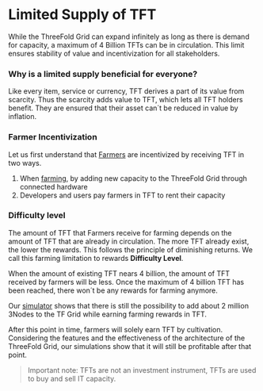 
# Limited Supply of TFT

While the ThreeFold Grid can expand infinitely as long as there is demand for capacity, a maximum of 4 Billion TFTs can be in circulation. This limit ensures stability of value and incentivization for all stakeholders.

### Why is a limited supply beneficial for everyone?

Like every item, service or currency, TFT derives a part of its value from scarcity. Thus the scarcity adds value to TFT, which lets all TFT holders benefit. They are ensured that their asset can´t be reduced in value by inflation.

### Farmer Incentivization

Let us first understand that [Farmers](farming_program.md) are incentivized by receiving TFT in two ways. 

1. When [farming](farming_program.md), by adding new capacity to the ThreeFold Grid through connected hardware
2. Developers and users pay farmers in TFT to rent their capacity

### Difficulty level

The amount of TFT that Farmers receive for farming depends on the amount of TFT that are already in circulation. The more TFT already exist, the lower the rewards. This follows the principle of diminishing returns. We call this farming limitation to rewards **Difficulty Level**.

When the amount of existing TFT nears 4 billion, the amount of TFT received by farmers will be less. Once the maximum of 4 billion TFT has been reached, there won´t be any rewards for farming anymore.

Our [simulator](simulator_configure.md) shows that there is still the possibility to add about 2 million 3Nodes to the TF Grid while earning farming rewards in TFT.

After this point in time, farmers will solely earn TFT by cultivation. Considering the features and the effectiveness of the architecture of the ThreeFold Grid, our simulations show that it will still be profitable after that point.

> Important note: TFTs are not an investment instrument, TFTs are used to buy and sell IT capacity.